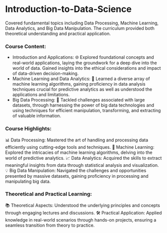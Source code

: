 # Introduction-to-Data-Science

Covered fundamental topics including Data Processing, Machine Learning, Data Analytics, and Big Data Manipulation. The curriculum provided both theoretical understanding and practical application.

### Course Content:
- Introduction and Applications: 🌐 Explored foundational concepts and real-world applications, laying the groundwork for a deep dive into the world of data. Gained insights into the ethical considerations and impact of data-driven decision-making.
- Machine Learning and Data Analytics: 🤖 Learned a diverse array of machine learning algorithms, gaining proficiency in data analysis techniques crucial for predictive analytics as well as understood the applications and limitations.
- Big Data Processing: 🚀 Tackled challenges associated with large datasets, through harnessing the power of big data technologies and using techniques for efficient manipulation, transforming, and extracting of valuable information.

### Course Highlights:
📊 Data Processing: Mastered the art of handling and processing data efficiently using cutting-edge tools and techniques.
🤖 Machine Learning: Explored the intricacies of machine learning algorithms, delving into the world of predictive analytics.
📈 Data Analytics: Acquired the skills to extract meaningful insights from data through statistical analysis and visualization.
💡 Big Data Manipulation: Navigated the challenges and opportunities presented by massive datasets, gaining proficiency in processing and manipulating big data.

### Theoretical and Practical Learning:
📚 Theoretical Aspects: Understood the underlying principles and concepts through engaging lectures and discussions.
🛠️ Practical Application: Applied knowledge in real-world scenarios through hands-on projects, ensuring a seamless transition from theory to practice.
